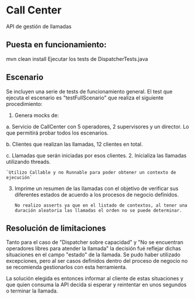 # Call Center
API de gestión de llamadas


## Puesta en funcionamiento:
mvn clean install
Ejecutar los tests de DispatcherTests.java

## Escenario
Se incluyen una serie de tests de funcionamiento general.
El test que ejecuta el escenario es "testFullScenario" que realiza el siguiente procedimiento:

1. Genera mocks de:

  a. Servicio de CallCenter con 5 operadores, 2 supervisores y un director. Lo que permitirá probar todos los escenarios.

  b. Clientes que realizan las llamadas, 12 clientes en total.

  c. Llamadas que serán iniciadas por esos clientes.
2. Inicializa las llamadas utilizando threads.

    `Utilizo Callable y no Runnable para poder obtener un contexto de ejecución`

3. Imprime un resumen de las llamadas con el objetivo de verificar sus diferentes estados de acuerdo a los procesos de negocio definidos.

    `No realizo asserts ya que en el listado de contextos, al tener una duración aleatoria las llamadas el orden no se puede determinar.`


## Resolución de limitaciones

Tanto para el caso de "Dispatcher sobre capacidad" y "No se encuentran operadores libres para atender la llamada" la decisión fué reflejar dichas situaciones en el campo "estado" de la llamada. Se pudo haber utilizado excepciones, pero al ser casos definidos dentro del proceso de negocio no se recomienda gestionarlos con esta herramienta.

La solución elegida es entonces informar al cliente de estas situaciones y que quien consuma la API decida si esperar y reintentar en unos segundos o terminar la llamada.    
